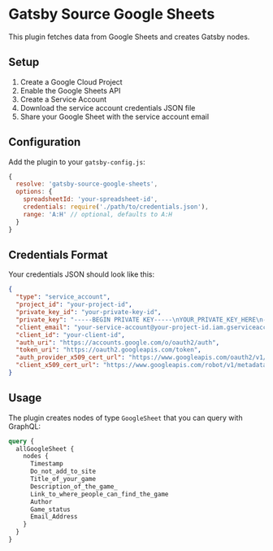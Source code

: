# Gatsby Source Google Sheets

This plugin fetches data from Google Sheets and creates Gatsby nodes.

## Setup

1. Create a Google Cloud Project
2. Enable the Google Sheets API
3. Create a Service Account
4. Download the service account credentials JSON file
5. Share your Google Sheet with the service account email

## Configuration

Add the plugin to your `gatsby-config.js`:

```javascript
{
  resolve: 'gatsby-source-google-sheets',
  options: {
    spreadsheetId: 'your-spreadsheet-id',
    credentials: require('./path/to/credentials.json'),
    range: 'A:H' // optional, defaults to A:H
  }
}
```

## Credentials Format

Your credentials JSON should look like this:

```json
{
  "type": "service_account",
  "project_id": "your-project-id",
  "private_key_id": "your-private-key-id",
  "private_key": "-----BEGIN PRIVATE KEY-----\nYOUR_PRIVATE_KEY_HERE\n-----END PRIVATE KEY-----\n",
  "client_email": "your-service-account@your-project-id.iam.gserviceaccount.com",
  "client_id": "your-client-id",
  "auth_uri": "https://accounts.google.com/o/oauth2/auth",
  "token_uri": "https://oauth2.googleapis.com/token",
  "auth_provider_x509_cert_url": "https://www.googleapis.com/oauth2/v1/certs",
  "client_x509_cert_url": "https://www.googleapis.com/robot/v1/metadata/x509/your-service-account%40your-project-id.iam.gserviceaccount.com"
}
```

## Usage

The plugin creates nodes of type `GoogleSheet` that you can query with GraphQL:

```graphql
query {
  allGoogleSheet {
    nodes {
      Timestamp
      Do_not_add_to_site
      Title_of_your_game
      Description_of_the_game_
      Link_to_where_people_can_find_the_game
      Author
      Game_status
      Email_Address
    }
  }
}
``` 